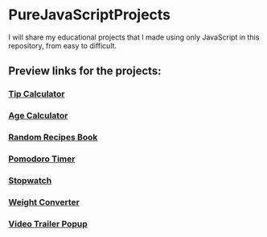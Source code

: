 # PureJavaScriptProjects
 I will share my educational projects that I made using only JavaScript in this repository, from easy to difficult.

## Preview links for the projects:

### [Tip Calculator](https://htmlpreview.github.io/?https://github.com/selimbiber/PureJavaScriptProjects/blob/main/TipCalculator/index.html)
### [Age Calculator](https://htmlpreview.github.io/?https://github.com/selimbiber/Pure-JavaScript-Projects/blob/main/AgeCalculator/index.html)
### [Random Recipes Book](https://htmlpreview.github.io/?https://github.com/selimbiber/Pure-JavaScript-Projects/blob/main/RandomRecipesBook/index.html)
### [Pomodoro Timer](https://htmlpreview.github.io/?https://github.com/selimbiber/Pure-JavaScript-Projects/blob/main/PomodoroTimer/index.html)
### [Stopwatch](https://htmlpreview.github.io/?https://github.com/selimbiber/Pure-JavaScript-Projects/blob/main/Stopwatch/index.html)
### [Weight Converter](https://htmlpreview.github.io/?https://github.com/selimbiber/PureJavaScriptProjects/blob/main/WeightConverter/index.html)
### [Video Trailer Popup](https://htmlpreview.github.io/?https://github.com/selimbiber/PureJavaScriptProjects/blob/main/VideoTrailerPopup/index.html)